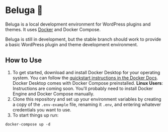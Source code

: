 # Beluga 🐳

Beluga is a local development environment for WordPress plugins and themes. It uses [Docker](https://www.docker.com/) and Docker Compose.

Beluga is still in development, but the stable branch should work to provide a basic WordPress plugin and theme development environment.

## How to Use

1. To get started, download and install Docker Desktop for your operating system. You can follow the [quickstart instructions in the Docker Docs](https://docs.docker.com/get-started/). Docker Desktop comes with Docker Compose preinstalled. **Linux Users**: Instructions are coming soon. You'll probably need to install Docker Engine and Docker Compose manually.
2. Clone this repository and set up your environment variables by creating a copy of the `.env-example` file, renaming it `.env`, and entering whatever credentials you want to use.
3. To start things up run:

~~~shell
docker-compose up -d
~~~
